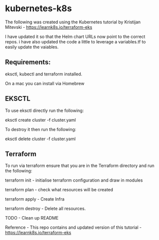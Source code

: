 # kubernetes-k8s

The following was created using the Kubernetes tutorial by Kristijan Mitevski - https://learnk8s.io/terraform-eks

I have updated it so that the Helm chart URLs now point to the correct repos. i have also updated the code a little to leverage a variables.tf to easily update the vaiables.

## Requirements:

eksctl, kubectl and terraform installed. 

On a mac you can install via Homebrew

## EKSCTL

To use eksctl directly run the following:

eksctl create cluster -f cluster.yaml

To destroy it then run the following:

eksctl delete cluster -f cluster.yaml

## Terraform

To run via terraform ensure that you are in the Terraform directory and run the following:

terraform init - initialise terraform configuration and draw in modules

terraform plan - check what resources will be created

terraform apply - Create Infra

terraform destroy - Delete all resources.


TODO  - Clean up README

Reference - This repo contains and updated version of this tutorial - https://learnk8s.io/terraform-eks
